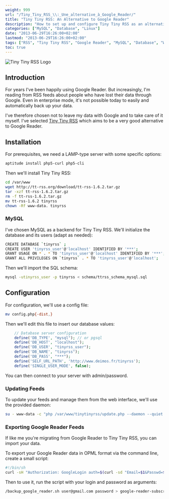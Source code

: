 ```yaml
---
weight: 999
url: "/Tiny_Tiny_RSS_\\:_Une_alternative_à_Google_Reader/" 
title: "Tiny Tiny RSS: An Alternative to Google Reader"
description: "How to set up and configure Tiny Tiny RSS as an alternative to Google Reader, including installation, MySQL configuration, and importing from Google Reader"
categories: ["MySQL", "Database", "Linux"]
date: "2013-06-29T16:26:00+02:00"
lastmod: "2013-06-29T16:26:00+02:00"
tags: ["RSS", "Tiny Tiny RSS", "Google Reader", "MySQL", "Database", "Web Services"]
toc: true
---
```


![Tiny Tiny RSS Logo](/images/tinytinyrss_logo.avif)

## Introduction

For years I've been happily using Google Reader. But increasingly, I'm reading from RSS feeds about people who have lost their data through Google. Even in enterprise mode, it's not possible today to easily and automatically back up your data.

I've therefore chosen not to leave my data with Google and to take care of it myself. I've selected [Tiny Tiny RSS](https://tt-rss.org) which aims to be a very good alternative to Google Reader.

## Installation

For prerequisites, we need a LAMP-type server with some specific options:

```bash
aptitude install php5-curl php5-cli
```

Then we'll install Tiny Tiny RSS:

```bash
cd /var/www
wget http://tt-rss.org/download/tt-rss-1.6.2.tar.gz
tar -xzf tt-rss-1.6.2.tar.gz
rm -f tt-rss-1.6.2.tar.gz
mv tt-rss-1.6.2 tinyrss
chown -Rf www-data. tinyrss
```

### MySQL

I've chosen MySQL as a backend for Tiny Tiny RSS. We'll initialize the database and its users (adapt as needed):

```bash
CREATE DATABASE `tinyrss` ;
CREATE USER 'tinyrss_user'@'localhost' IDENTIFIED BY '***';
GRANT USAGE ON * . * TO 'tinyrss_user'@'localhost' IDENTIFIED BY '***';
GRANT ALL PRIVILEGES ON `tinyrss` . * TO 'tinyrss_user'@'localhost';
```

Then we'll import the SQL schema:

```bash
mysql -utinyrss_user -p tinyrss < schema/ttrss_schema_mysql.sql
```

## Configuration

For configuration, we'll use a config file:

```bash
mv config.php{-dist,}
```

Then we'll edit this file to insert our database values:

```php
    // Database server configuration
    define('DB_TYPE', "mysql"); // or pgsql
    define('DB_HOST', "localhost");
    define('DB_USER', "tinyrss_user");
    define('DB_NAME', "tinyrss");
    define('DB_PASS', "***");
    define('SELF_URL_PATH', 'http://www.deimos.fr/tinyrss');
    define('SINGLE_USER_MODE', false);
```

You can then connect to your server with admin/password.

### Updating Feeds

To update your feeds and manage them from the web interface, we'll use the provided daemon:

```bash
su - www-data -c "php /var/www/tinytinyrss/update.php --daemon --quiet &"
```

### Exporting Google Reader Feeds

If like me you're migrating from Google Reader to Tiny Tiny RSS, you can import your data.

To export your Google Reader data in OPML format via the command line, create a small script:

```bash
#!/bin/sh
curl -sH "Authorization: GoogleLogin auth=$(curl -sd "Email=$1&Passwd=$2&service=reader" https://www.google.com/accounts/ClientLogin | grep Auth | sed 's/Auth=\(.*\)/\1/')" http://www.google.com/reader/subscriptions/export;
```

Then to use it, run the script with your login and password as arguments:

```bash
/backup_google_reader.sh user@gmail.com password > google-reader-subscriptions.xml
```
